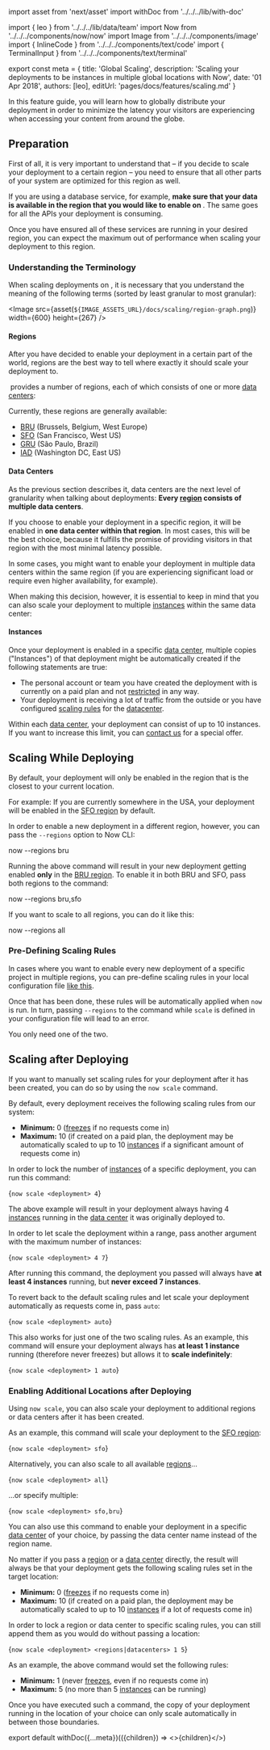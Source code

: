 import asset from 'next/asset'
import withDoc from '../../../lib/with-doc'

import { leo } from '../../../lib/data/team'
import Now from '../../../components/now/now'
import Image from '../../../components/image'
import { InlineCode } from '../../../components/text/code'
import { TerminalInput } from '../../../components/text/terminal'

export const meta = {
  title: 'Global Scaling',
  description: 'Scaling your deployments to be instances in multiple global locations with Now',
  date: '01 Apr 2018',
  authors: [leo],
  editUrl: 'pages/docs/features/scaling.md'
}

In this feature guide, you will learn how to globally distribute
your deployment in order to minimize the latency your visitors
are experiencing when accessing your content from around the globe.

## Preparation

First of all, it is very important to understand that – if you
decide to scale your deployment to a certain region – you need to ensure
that all other parts of your system are optimized for this
region as well.

If you are using a database service, for example, **make sure that your data
is available in the region that you would like to enable on <Now color="#000"/>**. The
same goes for all the APIs your deployment is consuming.

Once you have ensured all of these services are running in your
desired region, you can expect the maximum out of performance when
scaling your deployment to this region.

### Understanding the Terminology

When scaling deployments on <Now color="#000"/>, it is necessary
that you understand the meaning of the
following terms (sorted by least granular to most granular):

<Image
  src={asset(`${IMAGE_ASSETS_URL}/docs/scaling/region-graph.png`)}
  width={600}
  height={267}
/>

#### Regions

After you have decided to enable your deployment in
a certain part of the world, regions are the best way to
tell <Now color="#000"/> where exactly it should scale
your deployment to.

&#8203;<Now color="#000"/> provides a number of regions, each of which
consists of one or more [data centers](#data-centers):

Currently, these regions are generally available:

- [BRU](https://bru.now.sh) (Brussels, Belgium, West Europe)
- [SFO](https://sfo.now.sh) (San Francisco, West US)
- [GRU](https://gru.now.sh) (São Paulo, Brazil)
- [IAD](https://iad.now.sh) (Washington DC, East US)

#### Data Centers

As the previous section describes it, data centers are the next level of
granularity when talking about
deployments: **Every [region](#regions) consists
of multiple data centers**.

If you choose to enable your deployment in a specific region, it will
be enabled in **one data center within that region**. In most cases,
this will be the best choice, because it fulfills the promise of
providing visitors in that region with the most minimal
latency possible.

In some cases, you might want to enable your deployment in
multiple data centers within the same region (if you are experiencing
significant load or require even higher availability, for example).

When making this decision, however, it is essential to keep
in mind that you can also scale your deployment to
multiple [instances](#instances) within the same data center:

#### Instances

Once your deployment is enabled in a specific [data center](#data-centers), multiple
copies ("Instances") of that deployment might be automatically
created if the following statements are true:

- The personal account or team you have created the deployment with
is currently on a paid plan and not [restricted](/docs/other/restrictions) in
any way.
- Your deployment is receiving a lot of traffic from the outside
or you have
configured [scaling rules](#pre-defining-scaling-rules) for the [datacenter](#datacenters).

Within each [data center](#datacenter), your deployment can consist
of up to 10 instances. If you want to increase this limit,
you can [contact us](mailto:support@zeit.co) for a special offer.

## Scaling While Deploying

By default, your deployment will only be enabled in the region
that is the closest to your current location.

For example: If you are currently somewhere in the USA, your deployment
will be enabled in the [SFO region](https://sfo.now.sh) by default.

In order to enable a new deployment in a different region, however, you can
pass the `--regions` option to
Now CLI:

<TerminalInput>now --regions bru</TerminalInput>

Running the above command will result in your new deployment
getting enabled **only** in the [BRU region](https://bru.now.sh). To
enable it in both BRU and SFO, pass both regions to the command:

<TerminalInput>now --regions bru,sfo</TerminalInput>

If you want to scale to all regions, you can do it like this:

<TerminalInput>now --regions all</TerminalInput>

### Pre-Defining Scaling Rules

In cases where you want to enable every new deployment of a specific
project in multiple regions, you can pre-define scaling rules in
your local configuration file [like this](/docs/features/configuration#scale-(object)).

Once that has been done, these rules will be automatically
applied when `now` is run. In turn,
passing `--regions` to the command
while `scale` is defined in your
configuration file will lead to an error.

You only need one of the two.

## Scaling after Deploying

If you want to manually set scaling rules for your deployment
after it has been created, you can do so by using
the `now scale` command.

By default, every deployment receives the following scaling
rules from our system:

- **Minimum:** 0 ([freezes](/docs/guides/app-lifecycle-and-scalability#instances-&-scaling) if no requests come in)
- **Maximum:** 10 (if created on a paid plan, the deployment may be
automatically
scaled to up to 10 [instances](#instances) if a significant amount
of requests come in)

In order to lock the number of [instances](#instances) of a specific
deployment, you can run this command:

<TerminalInput>{`now scale <deployment> 4`}</TerminalInput>

The above example will result in your deployment always
having 4 [instances](#instances) running in
the [data center](#datacenter) it was originally deployed to.

In order to let <Now color="#000"/> scale the deployment
within a range, pass another argument with the maximum
number of instances:

<TerminalInput>{`now scale <deployment> 4 7`}</TerminalInput>

After running this command, the deployment you passed will
always have **at least 4 instances** running,
but **never exceed 7 instances**.

To revert back to the default scaling rules and
let <Now color="#000"/> scale your deployment automatically
as requests come in, pass `auto`:

<TerminalInput>{`now scale <deployment> auto`}</TerminalInput>

This also works for just one of the two scaling rules. As an example, this
command will ensure your deployment always has **at least
1 instance** running (therefore never freezes) but allows
it to **scale indefinitely**:

<TerminalInput>{`now scale <deployment> 1 auto`}</TerminalInput>

### Enabling Additional Locations after Deploying

Using `now scale`, you can
also scale your deployment to additional regions
or data centers after it has been created.

As an example, this command will scale your deployment to
the [SFO region](https://sfo.now.sh):

<TerminalInput>{`now scale <deployment> sfo`}</TerminalInput>

Alternatively, you can also scale to all available [regions](#regions)...

<TerminalInput>{`now scale <deployment> all`}</TerminalInput>

...or specify multiple:

<TerminalInput>{`now scale <deployment> sfo,bru`}</TerminalInput>

You can also use this command to enable your deployment in
a specific [data center](#datacenter) of your choice, by passing
the data center name instead of the region name.

No matter if you pass a [region](#regions) or a [data center](#datacenter) directly,
the result will always be that your deployment gets the following
scaling rules set in the target location:

- **Minimum:** 0 ([freezes](/docs/guides/app-lifecycle-and-scalability#instances-&-scaling) if no requests come in)
- **Maximum:** 10 (if created on a paid plan, the deployment may be
automatically
scaled to up to 10 [instances](#instances) if a lot
of requests come in)

In order to lock a region or data center to specific scaling rules, you
can still append them as you would do
without passing a location:

<TerminalInput>{`now scale <deployment> <regions|datacenters> 1 5`}</TerminalInput>

As an example, the above command would set the following rules:

- **Minimum:** 1 (never [freezes](/docs/guides/app-lifecycle-and-scalability#instances-&-scaling), even if no requests come in)
- **Maximum:** 5 (no more than 5 [instances](#instances) can be running)

Once you have executed such a command, the copy of your
deployment running in the location of your choice can only
scale automatically in between those boundaries.

export default withDoc({...meta})(({children}) => <>{children}</>)

